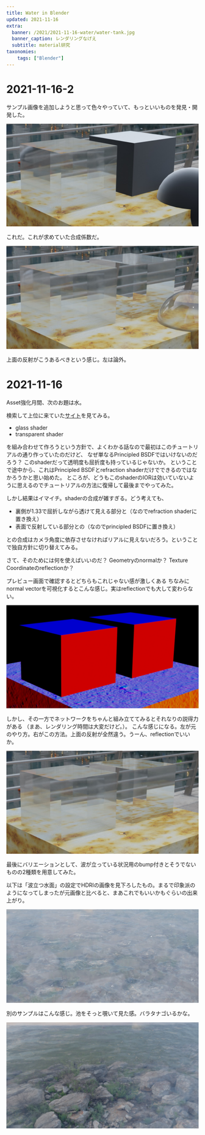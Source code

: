 ```yaml
---
title: Water in Blender
updated: 2021-11-16
extra:
  banner: /2021/2021-11-16-water/water-tank.jpg
  banner_caption: レンダリングなげえ
  subtitle: material研究
taxonomies:
    tags: ["Blender"]
---
```

# 2021-11-16-2

サンプル画像を追加しようと思って色々やっていて、もっといいものを発見・開発した。

![](/2021/2021-11-16-water/fresnel.jpg)

これだ。これが求めていた合成係数だ。

![](/2021/2021-11-16-water/fresnel-result.jpg)

上面の反射がこうあるべきという感じ。左は論外。

# 2021-11-16

Asset強化月間、次のお題は水。

検索して上位に来ていた[サイト](https://pierodetomi.medium.com/how-to-easily-setup-a-good-water-shader-in-blender-tutorial-3e0d20e6132e)を見てみる。

- glass shader
- transparent shader

を組み合わせて作ろうという方針で、よくわかる話なので最初はこのチュートリアルの通り作っていたのだけど、
なぜ単なるPrincipled BSDFではいけないのだろう？
このshaderだって透明度も屈折度も持っているじゃないか。
ということで途中から、これはPrincipled BSDFとrefraction shaderだけでできるのではなかろうかと思い始めた。
ところが、どうもこのshaderのIORは効いていないように思えるのでチュートリアルの方法に復帰して最後までやってみた。

しかし結果はイマイチ。shaderの合成が雑すぎる。どう考えても、

- 裏側が1.33で屈折しながら透けて見える部分と（なのでrefraction shaderに置き換え）
- 表面で反射している部分との（なのでprincipled BSDFに置き換え）

との合成はカメラ角度に依存させなければリアルに見えないだろう。ということで独自方針に切り替えてみる。

さて、そのためには何を使えばいいのだ？
Geometryのnormalか？ Texture Coordinateのreflectionか？

プレビュー画面で確認するとどちらもこれじゃない感が激しくある
ちなみにnormal vectorを可視化するとこんな感じ。実はreflectionでも大して変わらない。

![](/2021/2021-11-16-water/normal.jpg)

しかし、その一方でネットワークをちゃんと組み立ててみるとそれなりの説得力がある
（まあ、レンダリング時間は大変だけど。）。
こんな感じになる。左が元のやり方。右がこの方法。上面の反射が全然違う。うーん、reflectionでいいか。

![](/2021/2021-11-16-water/reflection-result.jpg)


最後にバリエーションとして、波が立っている状況用のbump付きとそうでないものの2種類を用意してみた。

以下は「波立つ水面」の設定でHDRIの画像を見下ろしたもの。まるで印象派のようになってしまったが元画像と比べると、まあこれでもいいかもぐらいの出来上がり。

![](/2021/2021-11-16-water/cycles-1.jpg)

別のサンプルはこんな感じ。池をそっと覗いて見た感。バラタナゴいるかな。

![](/2021/2021-11-16-water/banner.jpg)

